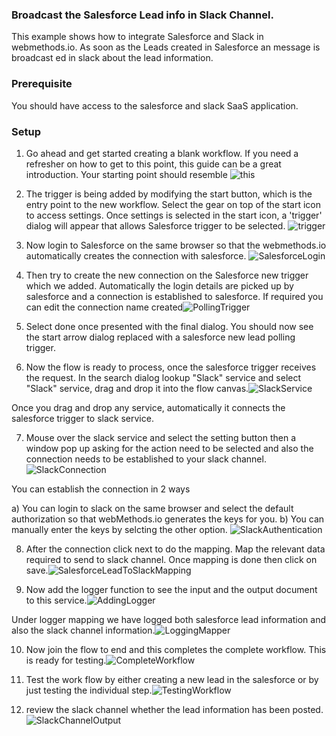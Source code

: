 ### **Broadcast the Salesforce Lead info in Slack Channel.**

This example shows how to integrate Salesforce and Slack in webmethods.io. As soon as the Leads created in Salesforce an message is broadcast ed in slack about the lead information.

### **Prerequisite**
You should have access to the salesforce and slack SaaS application. 

### **Setup**

1. Go ahead and get started creating a blank workflow. If you need a refresher on how to get to this point, this guide can be a great introduction. Your starting point should resemble ![this](https://github.com/maam1/webmethodsio-examples/blob/master/BroadcastInSalckChannelForLeadsCreatedInSalesforce/Creating_First_Workflow.png)

2. The trigger is being added by modifying the start button, which is the entry point to the new workflow. Select the gear on top of the start icon to access settings. Once settings is selected in the start icon, a 'trigger' dialog will appear that allows Salesforce trigger to be selected. ![trigger](https://github.com/maam1/webmethodsio-examples/blob/master/BroadcastInSalckChannelForLeadsCreatedInSalesforce/SalesforcePollingTrigger.png)

3.  Now login to Salesforce on the same browser so that the webmethods.io automatically creates the connection with salesforce.  ![SalesforceLogin](https://github.com/maam1/webmethodsio-examples/blob/master/BroadcastInSalckChannelForLeadsCreatedInSalesforce/SalesforceLogin.png)

4.  Then try to create the new connection on the Salesforce new trigger which we added. Automatically the login details are picked up by salesforce and a connection is established to salesforce. If required you can edit the connection name created![PollingTrigger](https://github.com/maam1/webmethodsio-examples/blob/master/BroadcastInSalckChannelForLeadsCreatedInSalesforce/SalesforcePollingTrigger.png)

5. Select done once presented with the final dialog. You should now see the start arrow dialog replaced with a salesforce new lead polling trigger.

6. Now the flow is ready to process, once the salesforce trigger receives the request. In the search dialog lookup "Slack" service and select "Slack" service, drag and drop it into the flow canvas.![SlackService](https://github.com/maam1/webmethodsio-examples/blob/master/BroadcastInSalckChannelForLeadsCreatedInSalesforce/AddSlackService.png)

Once you drag and drop any service, automatically it connects the salesforce trigger to slack service.

7. Mouse over the slack service and select the setting button then a window pop up asking for the action need to be selected and also the connection needs to be established to your slack channel.![SlackConnection](https://github.com/maam1/webmethodsio-examples/blob/master/BroadcastInSalckChannelForLeadsCreatedInSalesforce/SlackConnectionAndAction.png)

You can establish the connection in 2 ways

  a)  You can login to slack on the same browser and select the default authorization so that webMethods.io generates the keys for you.
  b)  You can manually enter the keys by selcting the other option.
  ![SlackAuthentication](https://github.com/maam1/webmethodsio-examples/blob/master/BroadcastInSalckChannelForLeadsCreatedInSalesforce/SlackAuthentication.png)
  
8.  After the connection click next to do the mapping. Map the relevant data required to send to slack channel. Once mapping is done then click on save.![SalesforceLeadToSlackMapping](https://github.com/maam1/webmethodsio-examples/blob/master/BroadcastInSalckChannelForLeadsCreatedInSalesforce/SalesforceLeadToSlackMapping.png)

9.  Now add the logger function to see the input and the output document to this service.![AddingLogger](https://github.com/maam1/webmethodsio-examples/blob/master/BroadcastInSalckChannelForLeadsCreatedInSalesforce/AddingLogger.png)

Under logger mapping we have logged both salesforce lead information and also the slack channel information.![LoggingMapper](https://github.com/maam1/webmethodsio-examples/blob/master/BroadcastInSalckChannelForLeadsCreatedInSalesforce/LoggingMapper.png)

10. Now join the flow to end and this completes the complete workflow. This is ready for testing.![CompleteWorkflow](https://github.com/maam1/webmethodsio-examples/blob/master/BroadcastInSalckChannelForLeadsCreatedInSalesforce/CompleteWorkflow.png)

11. Test the work flow by either creating a new lead in the salesforce or by just testing the individual step.![TestingWorkflow](https://github.com/maam1/webmethodsio-examples/blob/master/BroadcastInSalckChannelForLeadsCreatedInSalesforce/TestingWorkflow.png)

12. review the slack channel whether the lead information has been posted.![SlackChannelOutput](https://github.com/maam1/webmethodsio-examples/blob/master/BroadcastInSalckChannelForLeadsCreatedInSalesforce/SlackChannelOutput.png)
